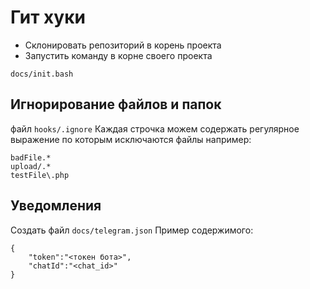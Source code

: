# Гит хуки
- Склонировать репозиторий в корень проекта
- Запустить команду в корне своего проекта
```
docs/init.bash
```

## Игнорирование файлов и папок
файл `hooks/.ignore`
Каждая строчка можем содержать регулярное выражение по которым исключаются файлы например:
```
badFile.*
upload/.*
testFile\.php
```

## Уведомления
Создать файл  `docs/telegram.json`
Пример содержимого:
```
{
	"token":"<токен бота>",
	"chatId":"<chat_id>"
}
```
